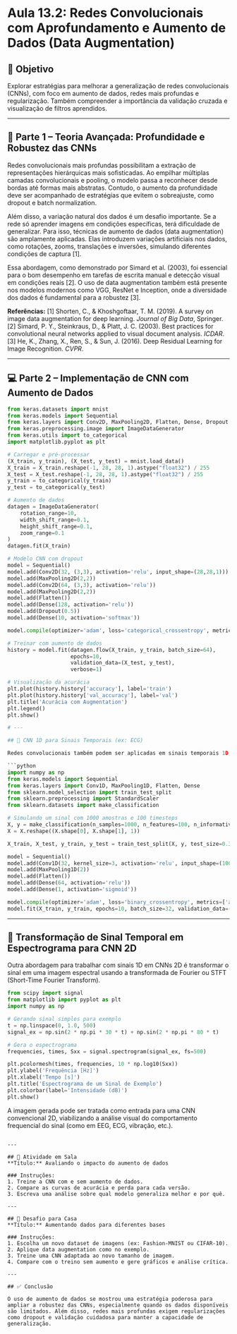 # Aula 13.2: Redes Convolucionais com Aprofundamento e Aumento de Dados (Data Augmentation)

## 🎯 Objetivo

Explorar estratégias para melhorar a generalização de redes convolucionais (CNNs), com foco em aumento de dados, redes mais profundas e regularização. Também compreender a importância da validação cruzada e visualização de filtros aprendidos.

---

## 📘 Parte 1 – Teoria Avançada: Profundidade e Robustez das CNNs

Redes convolucionais mais profundas possibilitam a extração de representações hierárquicas mais sofisticadas. Ao empilhar múltiplas camadas convolucionais e pooling, o modelo passa a reconhecer desde bordas até formas mais abstratas. Contudo, o aumento da profundidade deve ser acompanhado de estratégias que evitem o sobreajuste, como dropout e batch normalization.

Além disso, a variação natural dos dados é um desafio importante. Se a rede só aprender imagens em condições específicas, terá dificuldade de generalizar. Para isso, técnicas de aumento de dados (data augmentation) são amplamente aplicadas. Elas introduzem variações artificiais nos dados, como rotações, zooms, translações e inversões, simulando diferentes condições de captura \[1].

Essa abordagem, como demonstrado por Simard et al. (2003), foi essencial para o bom desempenho em tarefas de escrita manual e detecção visual em condições reais \[2]. O uso de data augmentation também está presente nos modelos modernos como VGG, ResNet e Inception, onde a diversidade dos dados é fundamental para a robustez \[3].

**Referências:**
\[1] Shorten, C., & Khoshgoftaar, T. M. (2019). A survey on image data augmentation for deep learning. *Journal of Big Data*, Springer.
\[2] Simard, P. Y., Steinkraus, D., & Platt, J. C. (2003). Best practices for convolutional neural networks applied to visual document analysis. *ICDAR*.
\[3] He, K., Zhang, X., Ren, S., & Sun, J. (2016). Deep Residual Learning for Image Recognition. *CVPR*.

---

## 💻 Parte 2 – Implementação de CNN com Aumento de Dados

````python
from keras.datasets import mnist
from keras.models import Sequential
from keras.layers import Conv2D, MaxPooling2D, Flatten, Dense, Dropout
from keras.preprocessing.image import ImageDataGenerator
from keras.utils import to_categorical
import matplotlib.pyplot as plt

# Carregar e pré-processar
(X_train, y_train), (X_test, y_test) = mnist.load_data()
X_train = X_train.reshape(-1, 28, 28, 1).astype("float32") / 255
X_test = X_test.reshape(-1, 28, 28, 1).astype("float32") / 255
y_train = to_categorical(y_train)
y_test = to_categorical(y_test)

# Aumento de dados
datagen = ImageDataGenerator(
    rotation_range=10,
    width_shift_range=0.1,
    height_shift_range=0.1,
    zoom_range=0.1
)
datagen.fit(X_train)

# Modelo CNN com dropout
model = Sequential()
model.add(Conv2D(32, (3,3), activation='relu', input_shape=(28,28,1)))
model.add(MaxPooling2D(2,2))
model.add(Conv2D(64, (3,3), activation='relu'))
model.add(MaxPooling2D(2,2))
model.add(Flatten())
model.add(Dense(128, activation='relu'))
model.add(Dropout(0.5))
model.add(Dense(10, activation='softmax'))

model.compile(optimizer='adam', loss='categorical_crossentropy', metrics=['accuracy'])

# Treinar com aumento de dados
history = model.fit(datagen.flow(X_train, y_train, batch_size=64),
                    epochs=10,
                    validation_data=(X_test, y_test),
                    verbose=1)

# Visualização da acurácia
plt.plot(history.history['accuracy'], label='train')
plt.plot(history.history['val_accuracy'], label='val')
plt.title('Acurácia com Augmentation')
plt.legend()
plt.show()

# ---

## 📡 CNN 1D para Sinais Temporais (ex: ECG)

Redes convolucionais também podem ser aplicadas em sinais temporais 1D, como o ECG. A estrutura CNN1D permite aprender padrões de forma, ritmo ou frequência em séries temporais.

```python
import numpy as np
from keras.models import Sequential
from keras.layers import Conv1D, MaxPooling1D, Flatten, Dense
from sklearn.model_selection import train_test_split
from sklearn.preprocessing import StandardScaler
from sklearn.datasets import make_classification

# Simulando um sinal com 1000 amostras e 100 timesteps
X, y = make_classification(n_samples=1000, n_features=100, n_informative=10, n_classes=2, random_state=42)
X = X.reshape((X.shape[0], X.shape[1], 1))

X_train, X_test, y_train, y_test = train_test_split(X, y, test_size=0.3, random_state=42)

model = Sequential()
model.add(Conv1D(32, kernel_size=3, activation='relu', input_shape=(100, 1)))
model.add(MaxPooling1D(2))
model.add(Flatten())
model.add(Dense(64, activation='relu'))
model.add(Dense(1, activation='sigmoid'))

model.compile(optimizer='adam', loss='binary_crossentropy', metrics=['accuracy'])
model.fit(X_train, y_train, epochs=10, batch_size=32, validation_data=(X_test, y_test))
````

---

## 🌈 Transformação de Sinal Temporal em Espectrograma para CNN 2D

Outra abordagem para trabalhar com sinais 1D em CNNs 2D é transformar o sinal em uma imagem espectral usando a transformada de Fourier ou STFT (Short-Time Fourier Transform).

```python
from scipy import signal
from matplotlib import pyplot as plt
import numpy as np

# Gerando sinal simples para exemplo
t = np.linspace(0, 1.0, 500)
signal_ex = np.sin(2 * np.pi * 30 * t) + np.sin(2 * np.pi * 80 * t)

# Gera o espectrograma
frequencies, times, Sxx = signal.spectrogram(signal_ex, fs=500)

plt.pcolormesh(times, frequencies, 10 * np.log10(Sxx))
plt.ylabel('Frequência [Hz]')
plt.xlabel('Tempo [s]')
plt.title('Espectrograma de um Sinal de Exemplo')
plt.colorbar(label='Intensidade (dB)')
plt.show()
```

A imagem gerada pode ser tratada como entrada para uma CNN convencional 2D, viabilizando a análise visual do comportamento frequencial do sinal (como em EEG, ECG, vibração, etc.).

```

---

## 🧪 Atividade em Sala
**Título:** Avaliando o impacto do aumento de dados

### Instruções:
1. Treine a CNN com e sem aumento de dados.
2. Compare as curvas de acurácia e perda para cada versão.
3. Escreva uma análise sobre qual modelo generaliza melhor e por quê.

---

## 🧠 Desafio para Casa
**Título:** Aumentando dados para diferentes bases

### Instruções:
1. Escolha um novo dataset de imagens (ex: Fashion-MNIST ou CIFAR-10).
2. Aplique data augmentation como no exemplo.
3. Treine uma CNN adaptada ao novo tamanho de imagem.
4. Compare com o treino sem aumento e gere gráficos e análise crítica.

---

## ✅ Conclusão

O uso de aumento de dados se mostrou uma estratégia poderosa para ampliar a robustez das CNNs, especialmente quando os dados disponíveis são limitados. Além disso, redes mais profundas exigem regularizações como dropout e validação cuidadosa para manter a capacidade de generalização.

```
